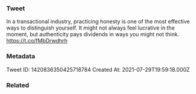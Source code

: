 ### Tweet
In a transactional industry, practicing honesty is one of the most effective ways to distinguish yourself. It might not always feel lucrative in the moment, but authenticity pays dividends in ways you might not think. https://t.co/fMbDrwdhrh

### Metadata
Tweet ID: 1420836350425718784
Created At: 2021-07-29T19:59:18.000Z

### Related

